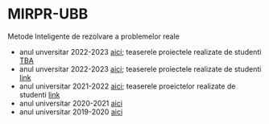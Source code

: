 # MIRPR-UBB

Metode Inteligente de rezolvare a problemelor reale
- anul unversitar 2022-2023 [aici](https://github.com/lauradiosan/MIRPR-UBB/tree/master/2023-2024); teaserele proiectele realizate de studenti [TBA]()
- anul unversitar 2022-2023 [aici](https://github.com/lauradiosan/MIRPR-UBB/tree/master/2022-2023); teaserele proiectele realizate de studenti [link](https://youtube.com/playlist?list=PLWqoeian8g3b8oZkP8aU-XhyyyC1q06eY)
- anul universitar 2021-2022 [aici](https://github.com/lauradiosan/MIRPR-UBB/tree/master/2021-2022); teaserele proeictelor realizate de studenti [link](https://youtube.com/playlist?list=PLWqoeian8g3ZYhegUkqqQ9YNRCBM9XIVR)
- anul universitar 2020-2021 [aici](https://github.com/lauradiosan/MIRPR-UBB/tree/master/2020-2021)
- anul universitar 2019-2020 [aici](https://github.com/lauradiosan/MIRPR-2019-2020)
